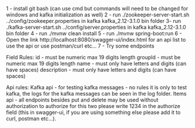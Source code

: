 1 - install git bash (can use cmd but commands will need to be changed for windows and kafka initialization as well)
2 - run ./zookeeper-server-start.sh ../config/zookeeper.properties in kafka kafka_2.12-3.1.0 bin folder
3- run ./kafka-server-start.sh ../config/server.properties in kafka kafka_2.12-3.1.0 bin folder
4 - run ./mvnw clean install
5 - run ./mvnw spring-boot:run
6 - Open the link http://localhost:8080/swagger-ui/index.html for an api list to use the api or use postman/curl etc...
7 - Try some endpoints

Field Rules:
id - must be numeric max 19 digits length
groupId - must be numeric max 19 digits length
name - must only have letters and digits (can have spaces)
description - must only have letters and digits (can have spaces)

Api rules:
Kafka api  - for testing kafka messages - no rules it is only to test kafka, the logs for the kafka messages can be seen in the log folder.
Items api - all endpoints besides put and delete may be used without authorization to authorize for this two please write 1234 in the authorize field (this in swagger-ui, if you are using something else please add it to curl, postman etc...).
